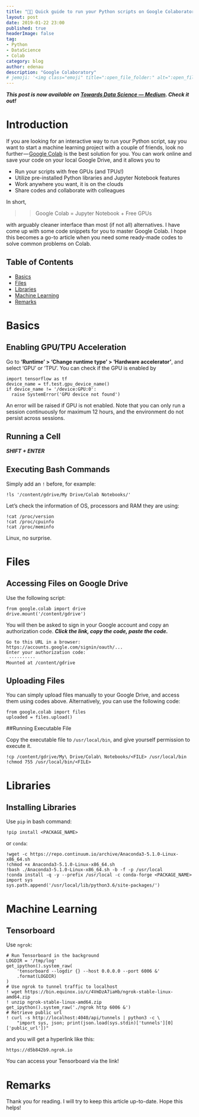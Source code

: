 ```yaml
---
title: "️👨‍💻 Quick guide to run your Python scripts on Google Colaboratory"
layout: post
date: 2019-01-22 23:00
published: true
headerImage: false
tag:
- Python
- DataScience
- Colab
category: blog
author: edenau
description: "Google Colaboratory"
# jemoji: '<img class="emoji" title=":open_file_folder:" alt=":open_file_folder:" src="https://assets.github.com/images/icons/emoji/unicode/1f5c2.png" height="20" width="20" align="absmiddle">'
---
```


***This post is now available on <a href="https://towardsdatascience.com/google-colab-59ad8510eb7e" target="_blank">Towards Data Science — Medium</a>. Check it out!***

# Introduction

If you are looking for an interactive way to run your Python script, say you want to start a machine learning project with a couple of friends, look no further — <a href="https://colab.research.google.com/" target="_blank">Google Colab</a> is the best solution for you. You can work online and save your code on your local Google Drive, and it allows you to

- Run your scripts with free GPUs (and TPUs!)
- Utilize pre-installed Python libraries and Jupyter Notebook features
- Work anywhere you want, it is on the clouds
- Share codes and collaborate with colleagues

In short,

>> Google Colab = Jupyter Notebook + Free GPUs

with arguably cleaner interface than most (if not all) alternatives. I have come up with some code snippets for you to master Google Colab. I hope this becomes a go-to article when you need some ready-made codes to solve common problems on Colab.


## Table of Contents
- [Basics](#basics)
- [Files](#files)
- [Libraries](#libraries)
- [Machine Learning](#ml)
- [Remarks](#remarks)

<div class="breaker"></div> <a id="basics"></a>

# Basics
## Enabling GPU/TPU Acceleration

Go to **‘Runtime’ > ‘Change runtime type’ > ‘Hardware accelerator’**, and select ‘GPU’ or ‘TPU’. You can check if the GPU is enabled by

```
import tensorflow as tf
device_name = tf.test.gpu_device_name()
if device_name != '/device:GPU:0':
  raise SystemError('GPU device not found')
```

An error will be raised if GPU is not enabled. Note that you can only run a session continuously for maximum 12 hours, and the environment do not persist across sessions.

## Running a Cell
***SHIFT + ENTER***

## Executing Bash Commands
Simply add an `!` before, for example:

```
!ls '/content/gdrive/My Drive/Colab Notebooks/'
```

Let’s check the information of OS, processors and RAM they are using:

```
!cat /proc/version
!cat /proc/cpuinfo
!cat /proc/meminfo
```

Linux, no surprise.

<div class="breaker"></div> <a id="files"></a>

# Files
## Accessing Files on Google Drive

Use the following script:

```
from google.colab import drive
drive.mount('/content/gdrive')
```

You will then be asked to sign in your Google account and copy an authorization code. ***Click the link, copy the code, paste the code.***

```
Go to this URL in a browser: https://accounts.google.com/signin/oauth/...
Enter your authorization code:
 ··········
Mounted at /content/gdrive
```

## Uploading Files

You can simply upload files manually to your Google Drive, and access them using codes above. Alternatively, you can use the following code:

```
from google.colab import files
uploaded = files.upload()
```

##Running Executable File

Copy the executable file to `/usr/local/bin`, and give yourself permission to execute it.

```
!cp /content/gdrive/My\ Drive/Colab\ Notebooks/<FILE> /usr/local/bin
!chmod 755 /usr/local/bin/<FILE>
```

<div class="breaker"></div> <a id="libraries"></a>

# Libraries
## Installing Libraries

Use `pip` in bash command:

```
!pip install <PACKAGE_NAME>
```

or `conda`:

```
!wget -c https://repo.continuum.io/archive/Anaconda3-5.1.0-Linux-x86_64.sh
!chmod +x Anaconda3-5.1.0-Linux-x86_64.sh
!bash ./Anaconda3-5.1.0-Linux-x86_64.sh -b -f -p /usr/local
!conda install -q -y --prefix /usr/local -c conda-forge <PACKAGE_NAME>
import sys
sys.path.append('/usr/local/lib/python3.6/site-packages/')
```

<div class="breaker"></div> <a id="ml"></a>

# Machine Learning
## Tensorboard

Use `ngrok`:

```
# Run Tensorboard in the background
LOGDIR = '/tmp/log'
get_ipython().system_raw(
    'tensorboard --logdir {} --host 0.0.0.0 --port 6006 &'
    .format(LOGDIR)
)
# Use ngrok to tunnel traffic to localhost
! wget https://bin.equinox.io/c/4VmDzA7iaHb/ngrok-stable-linux-amd64.zip
! unzip ngrok-stable-linux-amd64.zip
get_ipython().system_raw('./ngrok http 6006 &')
# Retrieve public url
! curl -s http://localhost:4040/api/tunnels | python3 -c \
    "import sys, json; print(json.load(sys.stdin)['tunnels'][0]['public_url'])"
```

and you will get a hyperlink like this:

```
https://d5b842b9.ngrok.io
```

You can access your Tensorboard via the link!

<div class="breaker"></div> <a id="remarks"></a>

# Remarks

Thank you for reading. I will try to keep this article up-to-date. Hope this helps!
